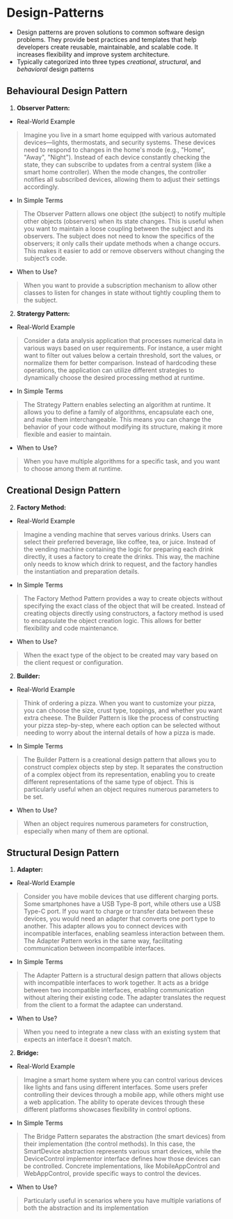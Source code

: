 # Design-Patterns
- Design patterns are proven solutions to common software design problems. They provide best practices and templates that help developers create reusable, maintainable, and scalable code. It increases flexibility and improve system architecture.
- Typically categorized into three types *creational*, *structural*, and *behavioral* design patterns

## Behavioural Design Pattern

1. **Observer Pattern:** 
- Real-World Example
> Imagine you live in a smart home equipped with various automated devices—lights, thermostats, and security systems. These devices need to respond to changes in the home's mode (e.g., "Home", "Away", "Night"). Instead of each device constantly checking the state, they can subscribe to updates from a central system (like a smart home controller). When the mode changes, the controller notifies all subscribed devices, allowing them to adjust their settings accordingly.
- In Simple Terms
> The Observer Pattern allows one object (the subject) to notify multiple other objects (observers) when its state changes. This is useful when you want to maintain a loose coupling between the subject and its observers. The subject does not need to know the specifics of the observers; it only calls their update methods when a change occurs. This makes it easier to add or remove observers without changing the subject’s code.
- When to Use?
> When you want to provide a subscription mechanism to allow other classes to listen for changes in state without tightly coupling them to the subject.


2. **Stratergy Pattern:**
- Real-World Example
> Consider a data analysis application that processes numerical data in various ways based on user requirements. For instance, a user might want to filter out values below a certain threshold, sort the values, or normalize them for better comparison. Instead of hardcoding these operations, the application can utilize different strategies to dynamically choose the desired processing method at runtime.
- In Simple Terms
> The Strategy Pattern enables selecting an algorithm at runtime. It allows you to define a family of algorithms, encapsulate each one, and make them interchangeable. This means you can change the behavior of your code without modifying its structure, making it more flexible and easier to maintain.
- When to Use?
> When you have multiple algorithms for a specific task, and you want to choose among them at runtime.


## Creational Design Pattern
2. **Factory Method:**
- Real-World Example
> Imagine a vending machine that serves various drinks. Users can select their preferred beverage, like coffee, tea, or juice. Instead of the vending machine containing the logic for preparing each drink directly, it uses a factory to create the drinks. This way, the machine only needs to know which drink to request, and the factory handles the instantiation and preparation details.
- In Simple Terms
> The Factory Method Pattern provides a way to create objects without specifying the exact class of the object that will be created. Instead of creating objects directly using constructors, a factory method is used to encapsulate the object creation logic. This allows for better flexibility and code maintenance.
- When to Use?
> When the exact type of the object to be created may vary based on the client request or configuration.

2. **Builder:**
- Real-World Example
> Think of ordering a pizza. When you want to customize your pizza, you can choose the size, crust type, toppings, and whether you want extra cheese. The Builder Pattern is like the process of constructing your pizza step-by-step, where each option can be selected without needing to worry about the internal details of how a pizza is made.
- In Simple Terms
> The Builder Pattern is a creational design pattern that allows you to construct complex objects step by step. It separates the construction of a complex object from its representation, enabling you to create different representations of the same type of object. This is particularly useful when an object requires numerous parameters to be set.
- When to Use?
> When an object requires numerous parameters for construction, especially when many of them are optional.


## Structural Design Pattern
1. **Adapter:**
- Real-World Example
> Consider you have mobile devices that use different charging ports. Some smartphones have a USB Type-B port, while others use a USB Type-C port. If you want to charge or transfer data between these devices, you would need an adapter that converts one port type to another. This adapter allows you to connect devices with incompatible interfaces, enabling seamless interaction between them. The Adapter Pattern works in the same way, facilitating communication between incompatible interfaces.
- In Simple Terms
> The Adapter Pattern is a structural design pattern that allows objects with incompatible interfaces to work together. It acts as a bridge between two incompatible interfaces, enabling communication without altering their existing code. The adapter translates the request from the client to a format the adaptee can understand.
- When to Use?
> When you need to integrate a new class with an existing system that expects an interface it doesn’t match.

2. **Bridge:**
- Real-World Example
> Imagine a smart home system where you can control various devices like lights and fans using different interfaces. Some users prefer controlling their devices through a mobile app, while others might use a web application. The ability to operate devices through these different platforms showcases flexibility in control options.
- In Simple Terms
> The Bridge Pattern separates the abstraction (the smart devices) from their implementation (the control methods). In this case, the SmartDevice abstraction represents various smart devices, while the DeviceControl implementor interface defines how those devices can be controlled. Concrete implementations, like MobileAppControl and WebAppControl, provide specific ways to control the devices.
- When to Use?
> Particularly useful in scenarios where you have multiple variations of both the abstraction and its implementation
